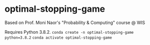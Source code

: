 # optimal-stopping-game
Based on Prof. Moni Naor's "Probability &amp; Computing" course @ WIS

Requires Python 3.8.2.
`conda create -n optimal-stopping-game python=3.8.2`
`conda activate optimal-stopping-game`
